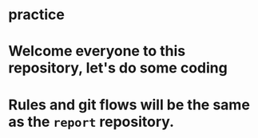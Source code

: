 # practice

# Welcome everyone to this repository, let's do some coding

# Rules and git flows will be the same as the `report` repository.
